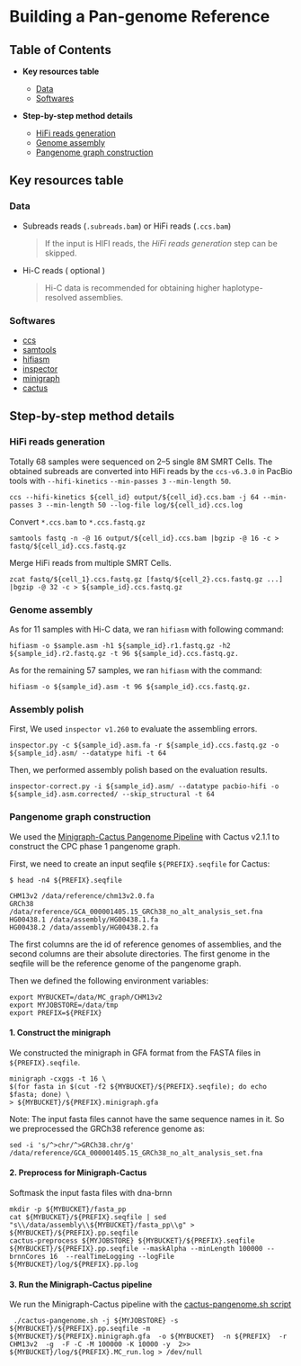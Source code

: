 # Building a Pan-genome Reference

## Table of Contents

- **Key resources table**
  - [Data](#data)
  - [Softwares](#softwares)

- **Step-by-step method details**
  - [HiFi reads generation](#hifi-reads-generation)
  - [Genome assembly](#genome-assembly)
  - [Pangenome graph construction](#pangenome-graph-construction)

## Key resources table

### Data

 - Subreads reads (`.subreads.bam`) or HiFi reads (`.ccs.bam`)
   > If the input is HIFI reads, the *HiFi reads generation* step can be skipped.

 - Hi-C reads ( optional )
   > Hi-C data is recommended for obtaining higher haplotype-resolved assemblies.

### Softwares

 - [ccs](https://github.com/PacificBiosciences/ccs)
 - [samtools](https://github.com/samtools/samtools)
 - [hifiasm](https://github.com/chhylp123/hifiasm)
 - [inspector](https://github.com/ChongLab/Inspector)
 - [minigraph](https://github.com/lh3/minigraph)
 - [cactus](https://github.com/ComparativeGenomicsToolkit/cactus)


## Step-by-step method details

### HiFi reads generation

Totally 68 samples were sequenced on 2–5 single 8M SMRT Cells. The obtained subreads are converted into HiFi reads by the `ccs-v6.3.0` in PacBio tools with `--hifi-kinetics` `--min-passes 3` `--min-length 50`.

```shell
ccs --hifi-kinetics ${cell_id} output/${cell_id}.ccs.bam -j 64 --min-passes 3 --min-length 50 --log-file log/${cell_id}.ccs.log
```

Convert `*.ccs.bam` to `*.ccs.fastq.gz`

```shell
samtools fastq -n -@ 16 output/${cell_id}.ccs.bam |bgzip -@ 16 -c > fastq/${cell_id}.ccs.fastq.gz
```

Merge HiFi reads from multiple SMRT Cells.

```shell
zcat fastq/${cell_1}.ccs.fastq.gz [fastq/${cell_2}.ccs.fastq.gz ...] |bgzip -@ 32 -c > ${sample_id}.ccs.fastq.gz
```
	
### Genome assembly

As for 11 samples with Hi-C data, we ran `hifiasm` with following command:

```
hifiasm -o $sample.asm -h1 ${sample_id}.r1.fastq.gz -h2 ${sample_id}.r2.fastq.gz -t 96 ${sample_id}.ccs.fastq.gz. 
```

As for the remaining 57 samples, we ran `hifiasm` with the command: 

```
hifiasm -o ${sample_id}.asm -t 96 ${sample_id}.ccs.fastq.gz. 
```

### Assembly polish

First, We used `inspector v1.260` to evaluate the assembling errors.

```
inspector.py -c ${sample_id}.asm.fa -r ${sample_id}.ccs.fastq.gz -o ${sample_id}.asm/ --datatype hifi -t 64
```

Then, we performed assembly polish based on the evaluation results.

```
inspector-correct.py -i ${sample_id}.asm/ --datatype pacbio-hifi -o ${sample_id}.asm.corrected/ --skip_structural -t 64
```


### Pangenome graph construction
	
We used the [Minigraph-Cactus Pangenome Pipeline](https://github.com/ComparativeGenomicsToolkit/cactus/blob/master/doc/pangenome.md) with Cactus v2.1.1 to construct the CPC phase 1 pangenome graph. 

First, we need to create an input seqfile `${PREFIX}.seqfile` for Cactus:
```
$ head -n4 ${PREFIX}.seqfile

CHM13v2 /data/reference/chm13v2.0.fa
GRCh38  /data/reference/GCA_000001405.15_GRCh38_no_alt_analysis_set.fna
HG00438.1 /data/assembly/HG00438.1.fa
HG00438.2 /data/assembly/HG00438.2.fa
```  
The first columns are the id of reference genomes of assemblies, and the second columns are their absolute directories. The first genome in the seqfile will be the reference genome of the pangenome graph. 

Then we defined the following environment variables:

```
export MYBUCKET=/data/MC_graph/CHM13v2
export MYJOBSTORE=/data/tmp
export PREFIX=${PREFIX}
```


#### 1. Construct the minigraph

We constructed the minigraph in GFA format from the FASTA files in `${PREFIX}.seqfile`.
```
minigraph -cxggs -t 16 \
$(for fasta in $(cut -f2 ${MYBUCKET}/${PREFIX}.seqfile); do echo $fasta; done) \
> ${MYBUCKET}/${PREFIX}.minigraph.gfa
```
Note: The input fasta files cannot have the same sequence names in it. So we preprocessed the GRCh38 reference genome as:
```
sed -i 's/^>chr/^>GRCh38.chr/g' /data/reference/GCA_000001405.15_GRCh38_no_alt_analysis_set.fna
```

#### 2. Preprocess for Minigraph-Cactus

Softmask the input fasta files with dna-brnn
```
mkdir -p ${MYBUCKET}/fasta_pp
cat ${MYBUCKET}/${PREFIX}.seqfile | sed "s\\/data/assembly\\${MYBUCKET}/fasta_pp\\g" > ${MYBUCKET}/${PREFIX}.pp.seqfile
cactus-preprocess ${MYJOBSTORE} ${MYBUCKET}/${PREFIX}.seqfile ${MYBUCKET}/${PREFIX}.pp.seqfile --maskAlpha --minLength 100000 --brnnCores 16  --realTimeLogging --logFile ${MYBUCKET}/log/${PREFIX}.pp.log

```

#### 3. Run the Minigraph-Cactus pipeline
We run the Minigraph-Cactus pipeline with the [cactus-pangenome.sh script](https://github.com/glennhickey/pg-stuff/blob/c87b9236a20272b127ea2fadffc5428c5bf15c0e/cactus-pangenome.sh)
```
 ./cactus-pangenome.sh -j ${MYJOBSTORE} -s ${MYBUCKET}/${PREFIX}.pp.seqfile -m ${MYBUCKET}/${PREFIX}.minigraph.gfa  -o ${MYBUCKET}  -n ${PREFIX}  -r CHM13v2  -g  -F -C -M 100000 -K 10000 -y  2>> ${MYBUCKET}/log/${PREFIX}.MC_run.log > /dev/null
```
